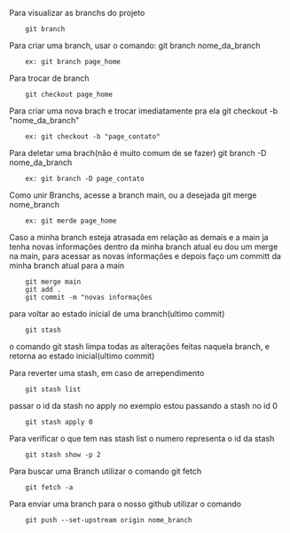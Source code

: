 Para visualizar as branchs do projeto

        git branch


Para criar uma branch, usar o comando: git branch nome_da_branch

        ex: git branch page_home


Para trocar de branch

        git checkout page_home


Para criar uma nova brach e trocar imediatamente pra ela
git checkout -b "nome_da_branch"

        ex: git checkout -b "page_contato"


Para deletar uma brach(não é muito comum de se fazer)
git branch -D nome_da_branch

        ex: git branch -D page_contato


Como unir Branchs, acesse a branch main, ou a desejada
git merge nome_branch

        ex: git merde page_home


Caso a minha branch esteja atrasada em relação as demais e a main ja tenha novas informações
dentro da minha branch atual eu dou um merge na main, para acessar as novas informações e depois
faço um committ da minha branch atual para a main

        git merge main
        git add .
        git commit -m "novas informações


para voltar ao estado inicial de uma branch(ultimo commit)

        git stash 

o comando git stash limpa todas as alterações feitas naquela branch, e retorna ao estado inicial(ultimo commit)


Para reverter uma stash, em caso de arrependimento

        git stash list

passar o id da stash no apply no exemplo estou passando a stash no id 0

        git stash apply 0



Para verificar o que tem nas stash list
o numero representa o id da stash

        git stash show -p 2

Para buscar uma Branch utilizar o comando git fetch

        git fetch -a

Para enviar uma branch para o nosso github utilizar o comando

        git push --set-upstream origin nome_branch

